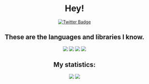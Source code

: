 <div id="header" align="center">
  <h1> Hey! </h1>
</div>
<div id="badges" align="center">
  <a href="https://www.twitter.com/blackrexart">
    <img src="https://img.shields.io/badge/Twitter-blue?style=for-the-badge&logo=twitter&logoColor=white" alt="Twitter Badge"/>
  </a>
</div>
<div id="badges 2" align="center">
  <img src="https://komarev.com/ghpvc/?username=BlackRexYT&style=flat-square&color=blue" alt=""/>
</div>
<div id="badges 3" align="center">
  <h2> These are the languages and libraries I know. </h2>
  <div>
    <img src="https://img.shields.io/badge/java-%23ED8B00.svg?style=for-the-badge&logo=java&logoColor=white"/>
    <img src="https://img.shields.io/badge/python-3670A0?style=for-the-badge&logo=python&logoColor=ffdd54"/>
    <img src="https://img.shields.io/badge/html5-%23E34F26.svg?style=for-the-badge&logo=html5&logoColor=white"/>
    <img src="https://img.shields.io/badge/css3-%231572B6.svg?style=for-the-badge&logo=css3&logoColor=white"/>
  </div>
  <h2> My statistics: </h2>
  <div align="center">
    <img src="http://github-readme-streak-stats.herokuapp.com/?user=BlackRexYT&theme=dark"/>
    <img src="https://github-readme-stats.vercel.app/api/top-langs/?username=BlackRexYT&layout=compact&theme=vision-friendly-dark"/>
  </div>  
</div>

  

